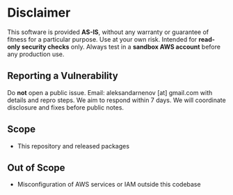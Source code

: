 # Disclaimer
This software is provided **AS-IS**, without any warranty or guarantee of fitness for a particular purpose. 
Use at your own risk. Intended for **read-only security checks** only. 
Always test in a **sandbox AWS account** before any production use.

## Reporting a Vulnerability
Do **not** open a public issue. Email: aleksandarnenov [at] gmail.com with details and repro steps.
We aim to respond within 7 days. We will coordinate disclosure and fixes before public notes.

## Scope
- This repository and released packages

## Out of Scope
- Misconfiguration of AWS services or IAM outside this codebase
